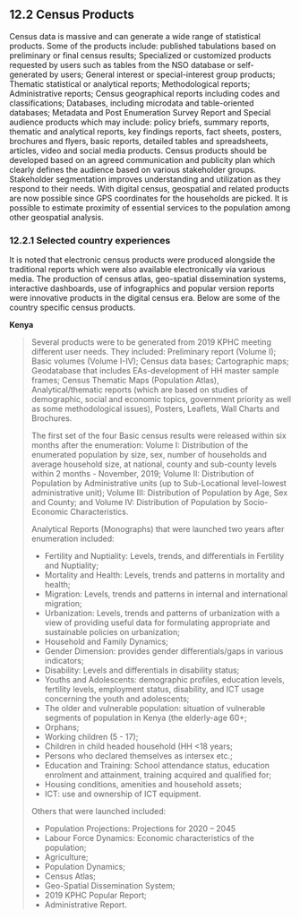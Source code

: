 ## 12.2	Census Products

Census data is massive and can generate a wide range of statistical products. Some of the products include: published tabulations based on preliminary or final census results; Specialized or customized products requested by users such as tables from the NSO database or self-generated by users; General interest or special-interest group products; Thematic statistical or analytical reports; Methodological reports; Administrative reports; Census geographical reports including codes and classifications; Databases, including microdata and table-oriented databases; Metadata and Post Enumeration Survey Report and Special audience products which may include:  policy briefs, summary reports, thematic and analytical reports, key findings reports, fact sheets, posters, brochures and flyers, basic reports, detailed tables and spreadsheets, articles, video and social media products. 
Census products should be developed based on an agreed communication and publicity plan which clearly defines the audience based on various stakeholder groups. Stakeholder segmentation improves understanding and utilization as they respond to their needs.
With digital census, geospatial and related products are now possible since GPS coordinates for the households are picked. It is possible to estimate proximity of essential services to the population among other geospatial analysis.

### 12.2.1	Selected country experiences

It is noted that electronic census products were produced alongside the traditional reports which were also available electronically via various media. The production of census atlas, geo-spatial dissemination systems, interactive dashboards, use of infographics and popular version reports were innovative products in the digital census era. Below are some of the country specific census products.

**Kenya**

> Several products were to be generated from 2019 KPHC meeting different user needs. They included: Preliminary report (Volume I); Basic volumes (Volume I-IV); Census data bases; Cartographic maps; Geodatabase that includes EAs-development of HH master sample frames; Census Thematic Maps (Population Atlas), Analytical/thematic reports (which are based on studies of demographic, social and economic topics, government priority as well as some methodological issues), Posters, Leaflets, Wall Charts and Brochures.
>
>The first set of the four Basic census results were released within six months after the enumeration: Volume I: Distribution of the enumerated population by size, sex, number of households and average household size, at national, county and sub-county levels within 2 months - November, 2019; Volume II: Distribution of Population by Administrative units (up to Sub-Locational level-lowest administrative unit);  Volume III: Distribution of Population by Age, Sex and County; and Volume IV: Distribution of Population by Socio-Economic Characteristics. 
>
>Analytical Reports (Monographs) that were launched two years after enumeration included:
>- Fertility and Nuptiality: Levels, trends, and differentials in Fertility and Nuptiality;
>- Mortality and Health: Levels, trends and patterns in mortality and health;
>- Migration: Levels, trends and patterns in internal and international migration;
>- Urbanization: Levels, trends and patterns of urbanization with a view of providing useful data for formulating appropriate and sustainable policies on urbanization;
>- Household and Family Dynamics;
>- Gender Dimension: provides gender differentials/gaps in various indicators;
>- Disability: Levels and differentials in disability status;
>- Youths and Adolescents: demographic profiles, education levels, fertility levels, employment status, disability, and ICT usage concerning the youth and adolescents;
>- The older and vulnerable population: situation of vulnerable segments of population in Kenya (the elderly-age 60+;
>- Orphans;
>- Working children (5 - 17);
>- Children in child headed household (HH <18 years;
>- Persons who declared themselves as intersex etc.;
>- Education and Training: School attendance status, education enrolment and attainment, training acquired and qualified for;
>- Housing conditions, amenities and household assets;
>- ICT: use and ownership of  ICT equipment.
>
>Others that were launched included: 
>- Population Projections: Projections for 2020 – 2045
>- Labour Force Dynamics: Economic characteristics of the population;
>- Agriculture;
>- Population Dynamics;
>- Census Atlas;
>- Geo-Spatial Dissemination System;
>- 2019 KPHC Popular Report;
>- Administrative Report.
